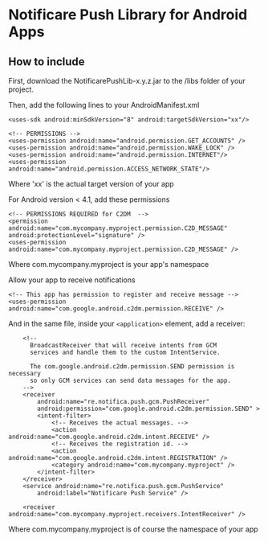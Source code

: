 # Notificare Push Library for Android Apps

## How to include

First, download the NotificarePushLib-x.y.z.jar to the /libs folder of your project.

Then, add the following lines to your AndroidManifest.xml

    <uses-sdk android:minSdkVersion="8" android:targetSdkVersion="xx"/>
    
    <!-- PERMISSIONS -->
    <uses-permission android:name="android.permission.GET_ACCOUNTS" />
    <uses-permission android:name="android.permission.WAKE_LOCK" />
	<uses-permission android:name="android.permission.INTERNET"/>
	<uses-permission android:name="android.permission.ACCESS_NETWORK_STATE"/>

Where 'xx' is the actual target version of your app
	
For Android version < 4.1, add these permissions

	<!-- PERMISSIONS REQUIRED for C2DM  -->
    <permission android:name="com.mycompany.myproject.permission.C2D_MESSAGE" android:protectionLevel="signature" />
    <uses-permission android:name="com.mycompany.myproject.permission.C2D_MESSAGE" />
    
Where com.mycompany.myproject is your app's namespace
   
Allow your app to receive notifications
    
    <!-- This app has permission to register and receive message -->
    <uses-permission android:name="com.google.android.c2dm.permission.RECEIVE" />

And in the same file, inside your `<application>` element, add a receiver:

        <!--
          BroadcastReceiver that will receive intents from GCM
          services and handle them to the custom IntentService.

          The com.google.android.c2dm.permission.SEND permission is necessary
          so only GCM services can send data messages for the app.
        -->
        <receiver
            android:name="re.notifica.push.gcm.PushReceiver"
            android:permission="com.google.android.c2dm.permission.SEND" >
            <intent-filter>
                <!-- Receives the actual messages. -->
                <action android:name="com.google.android.c2dm.intent.RECEIVE" />
                <!-- Receives the registration id. -->
                <action android:name="com.google.android.c2dm.intent.REGISTRATION" />
                <category android:name="com.mycompany.myproject" />
            </intent-filter>
        </receiver>
        <service android:name="re.notifica.push.gcm.PushService" 
            android:label="Notificare Push Service" />
        
        <receiver android:name="com.mycompany.myproject.receivers.IntentReceiver" />

Where com.mycompany.myproject is of course the namespace of your app
